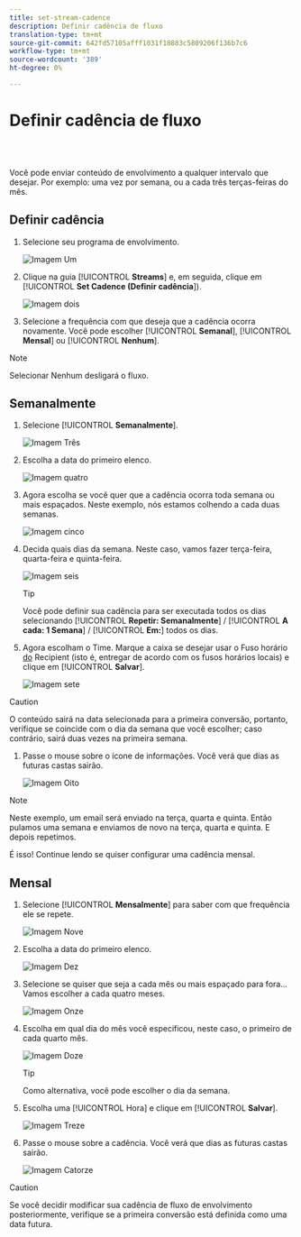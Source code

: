 ```yaml
---
title: set-stream-cadence
description: Definir cadência de fluxo
translation-type: tm+mt
source-git-commit: 642fd57105afff1031f18883c5809206f136b7c6
workflow-type: tm+mt
source-wordcount: '389'
ht-degree: 0%

---
```



# Definir cadência de fluxo

<br> 

Você pode enviar conteúdo de envolvimento a qualquer intervalo que desejar. Por exemplo: uma vez por semana, ou a cada três terças-feiras do mês.

## Definir cadência

1. Selecione seu programa de envolvimento.

   ![Imagem Um](/help/sky/assets/engagement-programs/set-stream-cadence/set-stream-cadence-1.png)

1. Clique na guia [!UICONTROL **Streams**] e, em seguida, clique em [!UICONTROL **Set Cadence (Definir cadência**]).

   ![Imagem dois](/help/sky/assets/engagement-programs/set-stream-cadence/set-stream-cadence-2.png)

1. Selecione a frequência com que deseja que a cadência ocorra novamente. Você pode escolher [!UICONTROL **Semanal**], [!UICONTROL **Mensal**] ou [!UICONTROL **Nenhum**].

>[!NOTE]
>
>Selecionar Nenhum desligará o fluxo.

## Semanalmente

1. Selecione [!UICONTROL **Semanalmente**].

   ![Imagem Três](/help/sky/assets/engagement-programs/set-stream-cadence/set-stream-cadence-3.png)

1. Escolha a data do primeiro elenco.

   ![Imagem quatro](/help/sky/assets/engagement-programs/set-stream-cadence/set-stream-cadence-4.png)

1. Agora escolha se você quer que a cadência ocorra toda semana ou mais espaçados. Neste exemplo, nós estamos colhendo a cada duas semanas.

   ![Imagem cinco](/help/sky/assets/engagement-programs/set-stream-cadence/set-stream-cadence-5.png)

1. Decida quais dias da semana. Neste caso, vamos fazer terça-feira, quarta-feira e quinta-feira.

   ![Imagem seis](/help/sky/assets/engagement-programs/set-stream-cadence/set-stream-cadence-6.png)

   >[!TIP]
   >
   >Você pode definir sua cadência para ser executada todos os dias selecionando [!UICONTROL **Repetir: Semanalmente**] / [!UICONTROL **A cada: 1 Semana**] / [!UICONTROL **Em:**] todos os dias.

1. Agora escolham o Time. Marque a caixa se desejar usar o Fuso horário [do](https://docs.marketo.com/display/DOCS/Schedule+Engagement+Programs+with+Recipient+Time+Zone) Recipient (isto é, entregar de acordo com os fusos horários locais) e clique em [!UICONTROL **Salvar**].

   ![Imagem sete](/help/sky/assets/engagement-programs/set-stream-cadence/set-stream-cadence-7.png)

>[!CAUTION]
>
>O conteúdo sairá na data selecionada para a primeira conversão, portanto, verifique se coincide com o dia da semana que você escolher; caso contrário, sairá duas vezes na primeira semana.

1. Passe o mouse sobre o ícone de informações. Você verá que dias as futuras castas sairão.

   ![Imagem Oito](/help/sky/assets/engagement-programs/set-stream-cadence/set-stream-cadence-8.png)

>[!NOTE]
>
>Neste exemplo, um email será enviado na terça, quarta e quinta. Então pulamos uma semana e enviamos de novo na terça, quarta e quinta. E depois repetimos.

É isso! Continue lendo se quiser configurar uma cadência mensal.

## Mensal

1. Selecione [!UICONTROL **Mensalmente**] para saber com que frequência ele se repete.

   ![Imagem Nove](/help/sky/assets/engagement-programs/set-stream-cadence/set-stream-cadence-9.png)

1. Escolha a data do primeiro elenco.

   ![Imagem Dez](/help/sky/assets/engagement-programs/set-stream-cadence/set-stream-cadence-10.png)

1. Selecione se quiser que seja a cada mês ou mais espaçado para fora... Vamos escolher a cada quatro meses.

   ![Imagem Onze](/help/sky/assets/engagement-programs/set-stream-cadence/set-stream-cadence-11.png)

1. Escolha em qual dia do mês você especificou, neste caso, o primeiro de cada quarto mês.

   ![Imagem Doze](/help/sky/assets/engagement-programs/set-stream-cadence/set-stream-cadence-12.png)

   >[!TIP]
   >
   >Como alternativa, você pode escolher o dia da semana.

1. Escolha uma [!UICONTROL Hora] e clique em [!UICONTROL **Salvar**].

   ![Imagem Treze](/help/sky/assets/engagement-programs/set-stream-cadence/set-stream-cadence-13.png)

1. Passe o mouse sobre a cadência. Você verá que dias as futuras castas sairão.

   ![Imagem Catorze](/help/sky/assets/engagement-programs/set-stream-cadence/set-stream-cadence-14.png)

>[!CAUTION]
>
>Se você decidir modificar sua cadência de fluxo de envolvimento posteriormente, verifique se a primeira conversão está definida como uma data futura.
